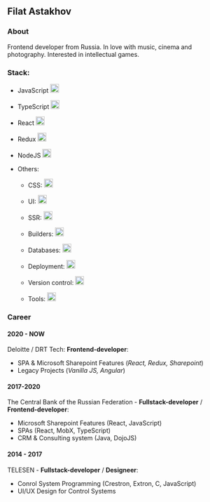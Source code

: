 ## Filat Astakhov 
### About
Frontend developer from Russia. In love with music, cinema and photography. Interested in intellectual games.

### Stack: 
- JavaScript <img height="20" src="https://skillicons.dev/icons?i=js" />
- TypeScript <img height="20" src="https://skillicons.dev/icons?i=typescript" />
- React <img height="20" src="https://skillicons.dev/icons?i=react" />
- Redux <img height="20" src="https://skillicons.dev/icons?i=redux" />
- NodeJS <img height="20" src="https://skillicons.dev/icons?i=nodejs" />

- Others: 
    - <p align="left">CSS:  <a href="https://skillicons.dev">
      <img height="20" src="https://skillicons.dev/icons?i=css,scss,less," />
    </a></p>
    - <p align="left">UI:  <a href="https://skillicons.dev">
      <img height="20" src="https://skillicons.dev/icons?i=flutter,materialui,tailwind," />
    </a></p>
    - <p align="left">SSR:  <a href="https://skillicons.dev">
      <img height="20" src="https://skillicons.dev/icons?i=next,deno," />
    </a></p>
    - <p align="left">Builders:  <a href="https://skillicons.dev">
      <img height="20" src="https://skillicons.dev/icons?i=vite,bun,gulp,webpack" />
    </a></p>
    - <p align="left">Databases:  <a href="https://skillicons.dev">
      <img height="20" src="https://skillicons.dev/icons?i=postgres,firebase,prisma,mongodb,mysql" />
    </a></p>
    - <p align="left">Deployment:  <a href="https://skillicons.dev">
      <img height="20" src="https://skillicons.dev/icons?i=docker,netlify,vercel" />
    </a></p>
    - <p align="left">Version control:  <a href="https://skillicons.dev">
      <img height="20" src="https://skillicons.dev/icons?i=git,github,gitlab," />
    </a></p>
   - <p align="left">Tools:  <a href="https://skillicons.dev">
      <img height="20" src="https://skillicons.dev/icons?i=vscode,figma,notion,ps" />
    </a></p>

### Career

  #### 2020 - NOW
  Deloitte / DRT Tech: **Frontend-developer**: 
  - SPA & Microsoft Sharepoint Features (*React, Redux, Sharepoint*)
  - Legacy Projects (*Vanilla JS, Angular*)
  #### 2017-2020
  The Central Bank of the Russian Federation - **Fullstack-developer** / **Frontend-developer**:
  - Microsoft Sharepoint Features (React, JavaScript)
  - SPAs (React, MobX, TypeScript)
  - CRM & Consulting system (Java, DojoJS) 
  #### 2014 - 2017
  TELESEN - **Fullstack-developer** / **Designeer**:
  - Conrol System Programming (Crestron, Extron, C, JavaScript)
  - UI/UX Design for Control Systems

<!-- ### Pet projects: -->
